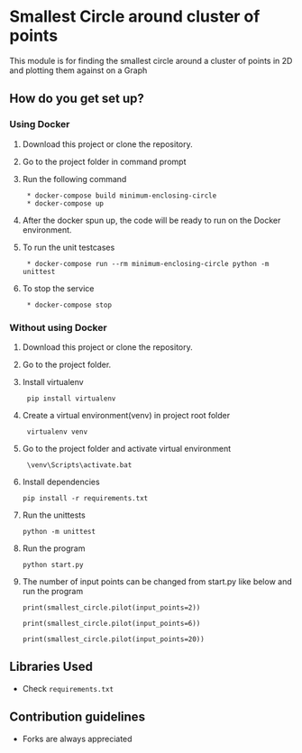 # Smallest Circle around cluster of points #
This module is for finding the
smallest circle around a cluster of points in 2D
and plotting them against on a Graph

## How do you get set up? ##

### Using Docker ###
1. Download this project or clone the repository.
2. Go to the project folder in command prompt
3. Run the following command

        * docker-compose build minimum-enclosing-circle
        * docker-compose up
        
4. After the docker spun up, the code will be ready to run on the Docker environment.
5. To run the unit testcases

        * docker-compose run --rm minimum-enclosing-circle python -m unittest
        
6. To stop the service

        * docker-compose stop

### Without using Docker ###

1. Download this project or clone the repository.
2. Go to the project folder.
3. Install virtualenv

        pip install virtualenv
 
4. Create a virtual environment(venv) in project root folder

        virtualenv venv
        
5. Go to the project folder and activate virtual environment
 
        \venv\Scripts\activate.bat            
        
6. Install dependencies

       pip install -r requirements.txt
       
6. Run the unittests

       python -m unittest
       
7. Run the program
        
       python start.py
 
8. The number of input points can be changed from start.py like below and run the program
   
     `print(smallest_circle.pilot(input_points=2))`
     
     `print(smallest_circle.pilot(input_points=6))`
     
     `print(smallest_circle.pilot(input_points=20))`
     
## Libraries Used ##

- Check `requirements.txt`

## Contribution guidelines ##
- Forks are always appreciated




 
         
      
 
